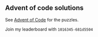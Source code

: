 ## Advent of code solutions

See [Advent of Code](https://adventofcode.com/) for the puzzles.

Join my leaderboard with `1016345-681d5504`